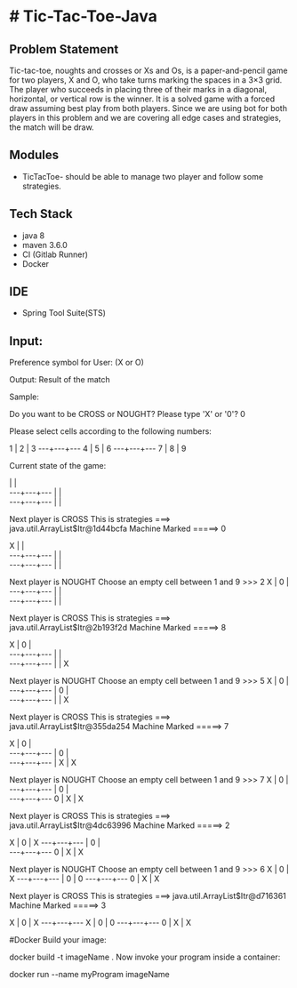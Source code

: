 # # Tic-Tac-Toe-Java

## Problem Statement

Tic-tac-toe, noughts and crosses or Xs and Os, is a paper-and-pencil game for two players, X and O, who take turns marking the spaces in a 3×3 grid.
The player who succeeds in placing three of their marks in a diagonal, horizontal, or vertical row is the winner.
It is a solved game with a forced draw assuming best play from both players. Since we are using bot for both players in this problem and we are covering all edge cases and strategies, the match will be draw.


## Modules

-  TicTacToe- should be able to manage two player and follow some strategies.

## Tech Stack
- java 8
- maven 3.6.0
- CI (Gitlab Runner)
- Docker

## IDE
- Spring Tool Suite(STS)

## Input:
Preference symbol for User: (X or O)

Output:
Result of the match



Sample:

Do you want to be CROSS or NOUGHT? Please type 'X' or '0'? 0

Please select cells according to the following numbers:

1 | 2 | 3
---+---+---
4 | 5 | 6
---+---+---
7 | 8 | 9

Current state of the game:

  |   |  
---+---+---
  |   |  
---+---+---
  |   |  

Next player is CROSS
This is strategies ===> java.util.ArrayList$Itr@1d44bcfa
Machine Marked =====> 0

X |   |  
---+---+---
  |   |  
---+---+---
  |   |  

Next player is NOUGHT
Choose an empty cell between 1 and 9  >>>   2
X | 0 |  
---+---+---
  |   |  
---+---+---
  |   |  

Next player is CROSS
This is strategies ===> java.util.ArrayList$Itr@2b193f2d
Machine Marked =====> 8

X | 0 |  
---+---+---
  |   |  
---+---+---
  |   | X

Next player is NOUGHT
Choose an empty cell between 1 and 9  >>>   5
X | 0 |  
---+---+---
  | 0 |  
---+---+---
  |   | X

Next player is CROSS
This is strategies ===> java.util.ArrayList$Itr@355da254
Machine Marked =====> 7

X | 0 |  
---+---+---
  | 0 |  
---+---+---
  | X | X

Next player is NOUGHT
Choose an empty cell between 1 and 9  >>>   7
X | 0 |  
---+---+---
  | 0 |  
---+---+---
0 | X | X

Next player is CROSS
This is strategies ===> java.util.ArrayList$Itr@4dc63996
Machine Marked =====> 2

X | 0 | X
---+---+---
  | 0 |  
---+---+---
0 | X | X

Next player is NOUGHT
Choose an empty cell between 1 and 9  >>>   6
X | 0 | X
---+---+---
  | 0 | 0
---+---+---
0 | X | X

Next player is CROSS
This is strategies ===> java.util.ArrayList$Itr@d716361
Machine Marked =====> 3

X | 0 | X
---+---+---
X | 0 | 0
---+---+---
0 | X | X 



#Docker 
Build your image:

docker build -t imageName .
Now invoke your program inside a container:

docker run --name myProgram imageName